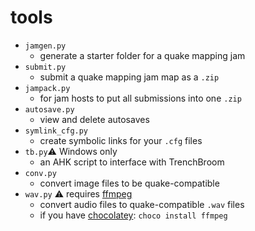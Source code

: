 # tools

- `jamgen.py`
  - generate a starter folder for a quake mapping jam
- `submit.py`
  - submit a quake mapping jam map as a `.zip`
- `jampack.py`
  - for jam hosts to put all submissions into one `.zip`
- `autosave.py`
  - view and delete autosaves
- `symlink_cfg.py`
  - create symbolic links for your `.cfg` files
- `tb.py`⚠ Windows only
  - an AHK script to interface with TrenchBroom
- `conv.py`
  - convert image files to be quake-compatible
- `wav.py` ⚠ requires [ffmpeg](https://ffmpeg.org/)
  - convert audio files to quake-compatible `.wav` files
  - if you have [chocolatey](https://chocolatey.org/): `choco install ffmpeg`
